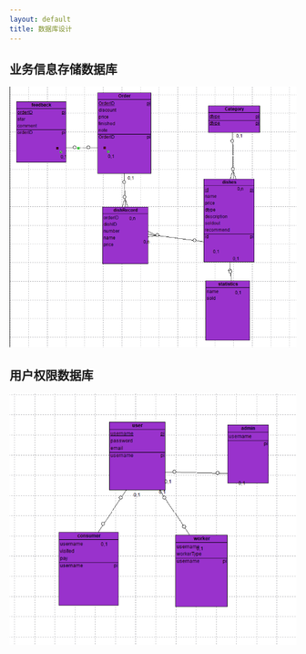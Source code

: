 ```yaml
---
layout: default
title: 数据库设计
---
```




## 业务信息存储数据库

![data](image/database.PNG)

## 用户权限数据库

![data](image/userdatabase.PNG)
